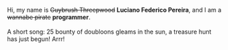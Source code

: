 Hi, my name is ~~Guybrush Threepwood~~ **Luciano Federico Pereira**, and I am a ~~wannabe pirate~~ **programmer**.<br><br>A short song: 25 bounty of doubloons gleams in the sun, a treasure hunt has just begun! Arrr!
